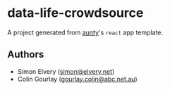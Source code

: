 # data-life-crowdsource

A project generated from [aunty](https://github.com/abcnews/aunty)'s `react` app template.

## Authors

- Simon Elvery ([simon@elvery.net](mailto:simon@elvery.net))
- Colin Gourlay ([gourlay.colin@abc.net.au](mailto:gourlay.colin@abc.net.au))
